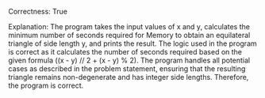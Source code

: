 Correctness: True

Explanation: 
The program takes the input values of x and y, calculates the minimum number of seconds required for Memory to obtain an equilateral triangle of side length y, and prints the result. The logic used in the program is correct as it calculates the number of seconds required based on the given formula ((x - y) // 2 + (x - y) % 2). The program handles all potential cases as described in the problem statement, ensuring that the resulting triangle remains non-degenerate and has integer side lengths. Therefore, the program is correct.